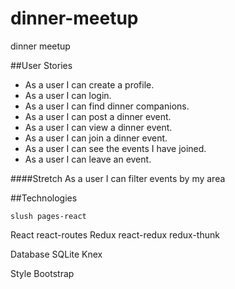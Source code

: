 # dinner-meetup
dinner meetup

##User Stories
- As a user I can create a profile.
- As a user I can login.
- As a user I can find dinner companions.
- As a user I can post a dinner event.
- As a user I can view a dinner event.
- As a user I can join a dinner event.
- As a user I can see the events I have joined.
- As a user I can leave an event.

####Stretch
As a user I can filter events by my area

##Technologies
```
slush pages-react
```
React
  react-routes
Redux
  react-redux
  redux-thunk

Database
  SQLite
  Knex

Style
  Bootstrap
